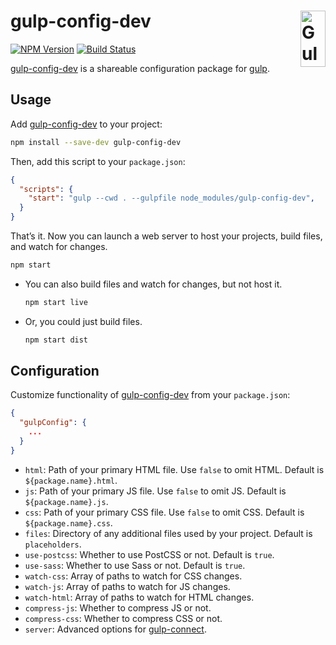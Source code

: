 # gulp-config-dev [<img src="https://cdn.worldvectorlogo.com/logos/gulp.svg" alt="Gulp" width="40" height="90" align="right">][gulp]

[![NPM Version][npm-img]][npm-url]
[![Build Status][cli-img]][cli-url]

[gulp-config-dev] is a shareable configuration package for [gulp].

## Usage

Add [gulp-config-dev] to your project:

```sh
npm install --save-dev gulp-config-dev
```

Then, add this script to your `package.json`:

```json
{
  "scripts": {
    "start": "gulp --cwd . --gulpfile node_modules/gulp-config-dev",
  }
}
```

That’s it. Now you can launch a web server to host your projects, build files, and watch for changes.

```sh
npm start
```

- You can also build files and watch for changes, but not host it.

  ```sh
  npm start live
  ```

- Or, you could just build files.

  ```sh
  npm start dist
  ```

## Configuration

Customize functionality of [gulp-config-dev] from your `package.json`:

```json
{
  "gulpConfig": {
    ...
  }
}
```

- `html`: Path of your primary HTML file. Use `false` to omit HTML. Default is `${package.name}.html`.
- `js`: Path of your primary JS file. Use `false` to omit JS. Default is `${package.name}.js`.
- `css`: Path of your primary CSS file. Use `false` to omit CSS. Default is `${package.name}.css`.
- `files`: Directory of any additional files used by your project. Default is `placeholders`.
- `use-postcss`: Whether to use PostCSS or not. Default is `true`.
- `use-sass`: Whether to use Sass or not. Default is `true`.
- `watch-css`: Array of paths to watch for CSS changes.
- `watch-js`: Array of paths to watch for JS changes.
- `watch-html`: Array of paths to watch for HTML changes.
- `compress-js`: Whether to compress JS or not.
- `compress-css`: Whether to compress CSS or not.
- `server`: Advanced options for [gulp-connect].

[npm-url]: https://www.npmjs.com/package/gulp-config-dev
[npm-img]: https://img.shields.io/npm/v/gulp-config-dev.svg
[cli-url]: https://travis-ci.org/jonathantneal/gulp-config-dev
[cli-img]: https://img.shields.io/travis/jonathantneal/gulp-config-dev.svg
[git-url]: https://gitter.im/postcss/postcss
[git-img]: https://img.shields.io/badge/chat-gitter-blue.svg

[gulp]: https://github.com/gulpjs/gulp
[gulp-config-dev]: https://github.com/jonathantneal/gulp-config-dev
[gulp-connect]: https://github.com/AveVlad/gulp-connect

